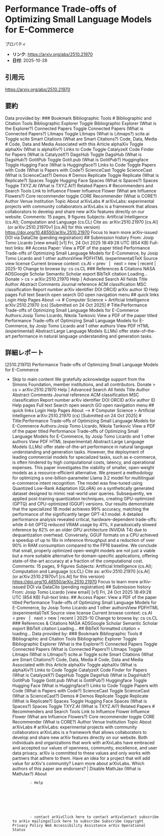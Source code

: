 # Performance Trade-offs of Optimizing Small Language Models for E-Commerce

プロパティ  
- **リンク**: https://arxiv.org/abs/2510.21970  
- **日付**: 2025-10-28  

## 引用元
https://arxiv.org/abs/2510.21970

## 要約
Data provided by: ### Bookmark Bibliographic Tools # Bibliographic and Citation Tools Bibliographic Explorer Toggle Bibliographic Explorer (What is the Explorer?) Connected Papers Toggle Connected Papers (What is Connected Papers?) Litmaps Toggle Litmaps (What is Litmaps?) scite.ai Toggle scite Smart Citations (What are Smart Citations?) Code, Data, Media # Code, Data and Media Associated with this Article alphaXiv Toggle alphaXiv (What is alphaXiv?) Links to Code Toggle CatalyzeX Code Finder for Papers (What is CatalyzeX?) DagsHub Toggle DagsHub (What is DagsHub?) GotitPub Toggle Gotit.pub (What is GotitPub?) Huggingface Toggle Hugging Face (What is Huggingface?) Links to Code Toggle Papers with Code (What is Papers with Code?) ScienceCast Toggle ScienceCast (What is ScienceCast?) Demos # Demos Replicate Toggle Replicate (What is Replicate?) Spaces Toggle Hugging Face Spaces (What is Spaces?) Spaces Toggle TXYZ.AI (What is TXYZ.AI?) Related Papers # Recommenders and Search Tools Link to Influence Flower Influence Flower (What are Influence Flowers?) Core recommender toggle CORE Recommender (What is CORE?) Author Venue Institution Topic About arXivLabs # arXivLabs: experimental projects with community collaborators arXivLabs is a framework that allows collaborators to develop and share new arXiv features directly on our website. Comments: 15 pages, 9 figures Subjects: Artificial Intelligence (cs.AI); Computation and Language (cs.CL) Cite as: arXiv:2510.21970 [cs.AI] &nbsp; (or arXiv:2510.21970v1 [cs.AI] for this version) &nbsp; https://doi.org/10.48550/arXiv.2510.21970 Focus to learn more arXiv-issued DOI via DataCite (pending registration) ## Submission history From: Josip Tomo Licardo [view email] [v1] Fri, 24 Oct 2025 18:49:28 UTC (854 KB) Full-text links: ## Access Paper: View a PDF of the paper titled Performance Trade-offs of Optimizing Small Language Models for E-Commerce, by Josip Tomo Licardo and 1 other authorsView PDFHTML (experimental)TeX Source view license Current browse context: cs.AI &lt;&nbsp;prev &nbsp; | &nbsp; next&nbsp;&gt; new | recent | 2025-10 Change to browse by: cs cs.CL ### References &amp; Citations NASA ADSGoogle Scholar Semantic Scholar export BibTeX citation Loading... Donate &gt; cs &gt; arXiv:2510.21970 Help | Advanced Search All fields Title Author Abstract Comments Journal reference ACM classification MSC classification Report number arXiv identifier DOI ORCID arXiv author ID Help pages Full text Search open search GO open navigation menu ## quick links Login Help Pages About --> # Computer Science > Artificial Intelligence arXiv:2510.21970 (cs) [Submitted on 24 Oct 2025] # Title:Performance Trade-offs of Optimizing Small Language Models for E-Commerce Authors:Josip Tomo Licardo, Nikola Tankovic View a PDF of the paper titled Performance Trade-offs of Optimizing Small Language Models for E-Commerce, by Josip Tomo Licardo and 1 other authors View PDF HTML (experimental) Abstract:Large Language Models (LLMs) offer state-of-the-art performance in natural language understanding and generation tasks.

## 詳細レポート
[2510.21970] Performance Trade-offs of Optimizing Small Language Models for E-Commerce
  
  - Skip to main content We gratefully acknowledge support from the Simons Foundation, member institutions, and all contributors. Donate &gt; cs &gt; arXiv:2510.21970 Help | Advanced Search All fields Title Author Abstract Comments Journal reference ACM classification MSC classification Report number arXiv identifier DOI ORCID arXiv author ID Help pages Full text Search open search GO open navigation menu ## quick links Login Help Pages About --> # Computer Science > Artificial Intelligence arXiv:2510.21970 (cs) [Submitted on 24 Oct 2025] # Title:Performance Trade-offs of Optimizing Small Language Models for E-Commerce Authors:Josip Tomo Licardo, Nikola Tankovic View a PDF of the paper titled Performance Trade-offs of Optimizing Small Language Models for E-Commerce, by Josip Tomo Licardo and 1 other authors View PDF HTML (experimental) Abstract:Large Language Models (LLMs) offer state-of-the-art performance in natural language understanding and generation tasks. However, the deployment of leading commercial models for specialized tasks, such as e-commerce, is often hindered by high computational costs, latency, and operational expenses. This paper investigates the viability of smaller, open-weight models as a resource-efficient alternative. We present a methodology for optimizing a one-billion-parameter Llama 3.2 model for multilingual e-commerce intent recognition. The model was fine-tuned using Quantized Low-Rank Adaptation (QLoRA) on a synthetically generated dataset designed to mimic real-world user queries. Subsequently, we applied post-training quantization techniques, creating GPU-optimized (GPTQ) and CPU-optimized (GGUF) versions. Our results demonstrate that the specialized 1B model achieves 99% accuracy, matching the performance of the significantly larger GPT-4.1 model. A detailed performance analysis revealed critical, hardware-dependent trade-offs: while 4-bit GPTQ reduced VRAM usage by 41%, it paradoxically slowed inference by 82% on an older GPU architecture (NVIDIA T4) due to dequantization overhead. Conversely, GGUF formats on a CPU achieved a speedup of up to 18x in inference throughput and a reduction of over 90% in RAM consumption compared to the FP16 baseline. We conclude that small, properly optimized open-weight models are not just a viable but a more suitable alternative for domain-specific applications, offering state-of-the-art accuracy at a fraction of the computational cost. Comments: 15 pages, 9 figures Subjects: Artificial Intelligence (cs.AI); Computation and Language (cs.CL) Cite as: arXiv:2510.21970 [cs.AI] &nbsp; (or arXiv:2510.21970v1 [cs.AI] for this version) &nbsp; https://doi.org/10.48550/arXiv.2510.21970 Focus to learn more arXiv-issued DOI via DataCite (pending registration) ## Submission history From: Josip Tomo Licardo [view email] [v1] Fri, 24 Oct 2025 18:49:28 UTC (854 KB) Full-text links: ## Access Paper: View a PDF of the paper titled Performance Trade-offs of Optimizing Small Language Models for E-Commerce, by Josip Tomo Licardo and 1 other authorsView PDFHTML (experimental)TeX Source view license Current browse context: cs.AI &lt;&nbsp;prev &nbsp; | &nbsp; next&nbsp;&gt; new | recent | 2025-10 Change to browse by: cs cs.CL ### References &amp; Citations NASA ADSGoogle Scholar Semantic Scholar export BibTeX citation Loading... ## BibTeX formatted citation &times; loading... Data provided by: ### Bookmark Bibliographic Tools # Bibliographic and Citation Tools Bibliographic Explorer Toggle Bibliographic Explorer (What is the Explorer?) Connected Papers Toggle Connected Papers (What is Connected Papers?) Litmaps Toggle Litmaps (What is Litmaps?) scite.ai Toggle scite Smart Citations (What are Smart Citations?) Code, Data, Media # Code, Data and Media Associated with this Article alphaXiv Toggle alphaXiv (What is alphaXiv?) Links to Code Toggle CatalyzeX Code Finder for Papers (What is CatalyzeX?) DagsHub Toggle DagsHub (What is DagsHub?) GotitPub Toggle Gotit.pub (What is GotitPub?) Huggingface Toggle Hugging Face (What is Huggingface?) Links to Code Toggle Papers with Code (What is Papers with Code?) ScienceCast Toggle ScienceCast (What is ScienceCast?) Demos # Demos Replicate Toggle Replicate (What is Replicate?) Spaces Toggle Hugging Face Spaces (What is Spaces?) Spaces Toggle TXYZ.AI (What is TXYZ.AI?) Related Papers # Recommenders and Search Tools Link to Influence Flower Influence Flower (What are Influence Flowers?) Core recommender toggle CORE Recommender (What is CORE?) Author Venue Institution Topic About arXivLabs # arXivLabs: experimental projects with community collaborators arXivLabs is a framework that allows collaborators to develop and share new arXiv features directly on our website. Both individuals and organizations that work with arXivLabs have embraced and accepted our values of openness, community, excellence, and user data privacy. arXiv is committed to these values and only works with partners that adhere to them. Have an idea for a project that will add value for arXiv's community? Learn more about arXivLabs. Which authors of this paper are endorsers? | Disable MathJax (What is MathJax?) About

                - Help

              

            
            
              

                - contact arXivClick here to contact arXivContact subscribe to arXiv mailingsClick here to subscribe Subscribe Copyright Privacy Policy Web Accessibility Assistance arXiv Operational Status
